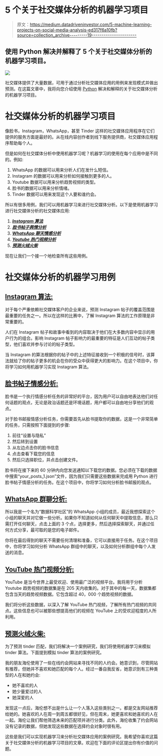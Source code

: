 # 5 个关于社交媒体分析的机器学习项目

> 原文：<https://medium.datadriveninvestor.com/5-machine-learning-projects-on-social-media-analysis-ed317f6a10fb?source=collection_archive---------19----------------------->

## 使用 Python 解决并解释了 5 个关于社交媒体分析的机器学习项目。

![](img/2cd0a2163bb78c7ce179ba49b2b101e2.png)

社交媒体提供了大量数据，可用于通过分析社交媒体应用的用例来发现模式并做出预测。在这篇文章中，我将向您介绍使用 [Python](https://www.python.org/) 解决和解释的关于社交媒体分析的机器学习项目。

# 社交媒体分析的机器学习项目

像脸书，Instagram，WhatsApp，甚至 Tinder 这样的社交媒体应用程序在它们提供的服务方面是最好的。从在线内容创作者到线下服务提供商，社交媒体应用程序帮助每个人。

但是如何在社交媒体分析中使用机器学习呢？机器学习的使用在每个应用中是不同的。例如:

1.  WhatsApp 的数据可以用来分析人们在发什么短信。
2.  Instagram 的数据可以用来分析如何接触到更多的人。
3.  Youtube 数据可以用来分析趋势视频的类型。
4.  脸书的数据可以用来分析情绪。
5.  Tinder 数据可以用来发现这个人要和谁约会。

所以有很多用例，我们可以用机器学习来进行社交媒体分析。以下是使用机器学习进行社交媒体分析的社交媒体应用:

1.  [***Instagram 算法***](https://thecleverprogrammer.com/2021/01/26/instagram-algorithm-with-machine-learning/)
2.  [***脸书帖子舆情分析***](https://thecleverprogrammer.com/2021/01/31/facebook-posts-sentiment-analysis/)
3.  [***WhatsApp 聊天情感分析***](https://thecleverprogrammer.com/2020/08/06/whatsapp-group-chat-analysis/)
4.  [***Youtube 热门视频分析***](https://thecleverprogrammer.com/2020/11/28/youtube-trending-videos-analysis-with-python/)
5.  [***预测火绒火柴***](https://thecleverprogrammer.com/2020/09/28/predict-tinder-matches-with-machine-learning/)

现在让我们一个接一个地检查所有这些用例。

# 社交媒体分析的机器学习用例

## [Instagram 算法:](https://thecleverprogrammer.com/2021/01/26/instagram-algorithm-with-machine-learning/)

对于每个严重依赖社交媒体客户的企业来说，预测 Instagram 帖子的覆盖范围是最重要的任务之一。所以在这样的比赛中，了解 Instagram 算法的工作原理是非常重要的。

人们在 Instagram 帖子和故事中看到的内容取决于他们在大多数内容中显示的用户行为的组合。影响 Instagram 帖子影响力的最重要的特征是人们互动的帖子类型，他们喜欢并参与讨论的帖子类型。

当 Instagram 的算法根据你的帖子中的上述特征接收到一个积极的信号时，该算法就给了你的帖子更多的机会在你的受众中获得更大的影响力。在这个项目中，你将学习如何用机器学习实现 Instagram 算法。

## [脸书帖子情感分析:](https://thecleverprogrammer.com/2021/01/31/facebook-posts-sentiment-analysis/)

脸书是一个执行情感分析任务的非常好的平台，因为用户可以自由地表达他们对任何话题的观点，无论是政治话题还是环境话题，用户都可以自由地分享他们的观点。

对于脸书邮报情感分析任务，你需要首先从脸书提取你的数据，这是一个非常简单的任务，只需按照下面提到的步骤:

1.  前往“设置与隐私”
2.  然后转到设置
3.  从左边点击你的脸书信息
4.  点击查看下载您的信息
5.  然后只选择职位，并点击创建文件。

脸书将在接下来的 60 分钟内向您发送通知以下载您的数据。您必须在下载的数据中搜索“your_posts_1.json”文件，因为我们只需要这些数据来完成用 Python 进行脸书帖子情感分析的任务。在这个项目中，你将学习如何分析脸书邮报的观点。

## [WhatsApp 群聊分析:](https://thecleverprogrammer.com/2020/08/06/whatsapp-group-chat-analysis/)

所以我是一个名为“数据科学社区”的 WhatsApp 小组的成员，最近我想探索这个小组的聊天并对它做一些分析。如果你不知道如何从任何聊天中提取信息，那么只需打开任何聊天，点击上面的 3 个点，选择更多，然后选择探索聊天，并通过任何方式分享，最可取的是您的电子邮件。

你将在最后得到的聊天不需要任何清理和准备，它可以直接用于任务。在这个项目中，你将学习如何分析 WhatsApp 群组中的聊天，以及如何分析群组中每个人发送的消息。

## [YouTube 热门视频分析:](https://thecleverprogrammer.com/2020/11/28/youtube-trending-videos-analysis-with-python/)

YouTube 是当今世界上最受欢迎、使用最广泛的视频平台。我将用于分析 Youtube 趋势视频的数据集是在 205 天内收集的。对于其中的每一天，数据集都包含当天的趋势视频数据。它包含超过 40，000 个趋势视频的数据。

我们将分析这些数据，以深入了解 YouTube 热门视频，了解所有热门视频的共同点。这些信息也可以被那些想提高他们的视频在 YouTube 上的受欢迎程度的人所利用。

## [预测火绒火柴:](https://thecleverprogrammer.com/2020/09/28/predict-tinder-matches-with-machine-learning/)

为了预测 tinder 匹配，我们将解决一个案例研究，我们将使用机器学习来模拟 tinder 算法。下面提到模拟 tinder 算法的案例研究。

我的朋友海伦使用了一些在线约会网站来寻找不同的人约会。她意识到，尽管网站有推荐，但她并不喜欢和她匹配的每个人。经过一番自我反省，她意识到有三种类型的人在和她约会:

*   她不喜欢的人
*   她少量爱过的人
*   她深爱的人

发现这一点后，海伦想不出是什么让一个人落入这些类别之一。都是交友网站推荐给她的。她喜欢的人在周一到周五都很好见，但在周末，她更喜欢和她喜欢的人在一起。海伦让我们帮他筛选未来的匹配项并进行分类。此外，海伦收集了约会网站没有记录的数据，但她发现这些数据在选择约会对象时很有用。

这些是我们可以实现机器学习来分析社交媒体应用的案例研究。我希望你喜欢这篇关于社交媒体分析的机器学习项目的文章。欢迎在下面的评论区提出你有价值的问题。